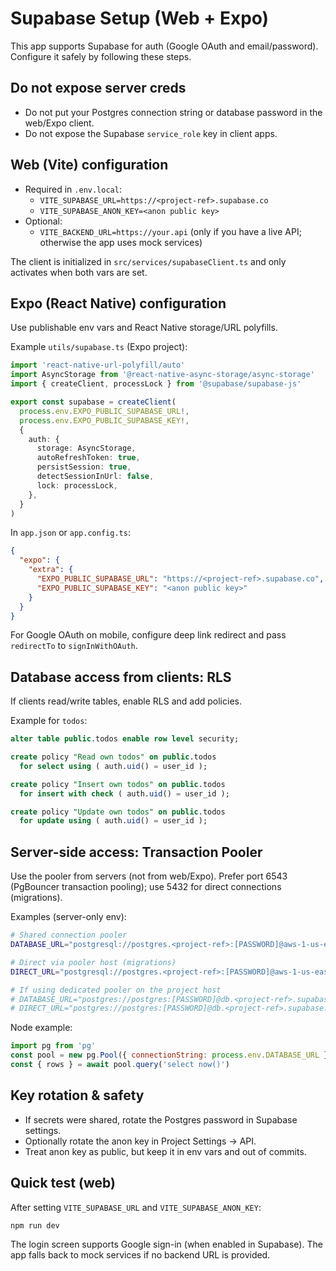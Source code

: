 # Supabase Setup (Web + Expo)

This app supports Supabase for auth (Google OAuth and email/password). Configure it safely by following these steps.

## Do not expose server creds
- Do not put your Postgres connection string or database password in the web/Expo client.
- Do not expose the Supabase `service_role` key in client apps.

## Web (Vite) configuration
- Required in `.env.local`:
  - `VITE_SUPABASE_URL=https://<project-ref>.supabase.co`
  - `VITE_SUPABASE_ANON_KEY=<anon public key>`
- Optional:
  - `VITE_BACKEND_URL=https://your.api` (only if you have a live API; otherwise the app uses mock services)

The client is initialized in `src/services/supabaseClient.ts` and only activates when both vars are set.

## Expo (React Native) configuration
Use publishable env vars and React Native storage/URL polyfills.

Example `utils/supabase.ts` (Expo project):

```ts
import 'react-native-url-polyfill/auto'
import AsyncStorage from '@react-native-async-storage/async-storage'
import { createClient, processLock } from '@supabase/supabase-js'

export const supabase = createClient(
  process.env.EXPO_PUBLIC_SUPABASE_URL!,
  process.env.EXPO_PUBLIC_SUPABASE_KEY!,
  {
    auth: {
      storage: AsyncStorage,
      autoRefreshToken: true,
      persistSession: true,
      detectSessionInUrl: false,
      lock: processLock,
    },
  }
)
```

In `app.json` or `app.config.ts`:

```json
{
  "expo": {
    "extra": {
      "EXPO_PUBLIC_SUPABASE_URL": "https://<project-ref>.supabase.co",
      "EXPO_PUBLIC_SUPABASE_KEY": "<anon public key>"
    }
  }
}
```

For Google OAuth on mobile, configure deep link redirect and pass `redirectTo` to `signInWithOAuth`.

## Database access from clients: RLS
If clients read/write tables, enable RLS and add policies.

Example for `todos`:

```sql
alter table public.todos enable row level security;

create policy "Read own todos" on public.todos
  for select using ( auth.uid() = user_id );

create policy "Insert own todos" on public.todos
  for insert with check ( auth.uid() = user_id );

create policy "Update own todos" on public.todos
  for update using ( auth.uid() = user_id );
```

## Server-side access: Transaction Pooler
Use the pooler from servers (not from web/Expo). Prefer port 6543 (PgBouncer transaction pooling); use 5432 for direct connections (migrations).

Examples (server-only env):

```bash
# Shared connection pooler
DATABASE_URL="postgresql://postgres.<project-ref>:[PASSWORD]@aws-1-us-east-1.pooler.supabase.com:6543/postgres?pgbouncer=true"

# Direct via pooler host (migrations)
DIRECT_URL="postgresql://postgres.<project-ref>:[PASSWORD]@aws-1-us-east-1.pooler.supabase.com:5432/postgres"

# If using dedicated pooler on the project host
# DATABASE_URL="postgres://postgres:[PASSWORD]@db.<project-ref>.supabase.co:6543/postgres?pgbouncer=true"
# DIRECT_URL="postgres://postgres:[PASSWORD]@db.<project-ref>.supabase.co:5432/postgres"
```

Node example:

```js
import pg from 'pg'
const pool = new pg.Pool({ connectionString: process.env.DATABASE_URL })
const { rows } = await pool.query('select now()')
```

## Key rotation & safety
- If secrets were shared, rotate the Postgres password in Supabase settings.
- Optionally rotate the anon key in Project Settings → API.
- Treat anon key as public, but keep it in env vars and out of commits.

## Quick test (web)
After setting `VITE_SUPABASE_URL` and `VITE_SUPABASE_ANON_KEY`:

```bash
npm run dev
```

The login screen supports Google sign-in (when enabled in Supabase). The app falls back to mock services if no backend URL is provided.
